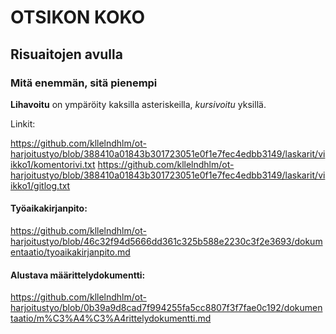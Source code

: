 # OTSIKON KOKO
## Risuaitojen avulla
### Mitä enemmän, sitä pienempi

**Lihavoitu** on ympäröity kaksilla asteriskeilla, *kursivoitu* yksillä.

Linkit:

https://github.com/kllelndhlm/ot-harjoitustyo/blob/388410a01843b301723051e0f1e7fec4edbb3149/laskarit/viikko1/komentorivi.txt
https://github.com/kllelndhlm/ot-harjoitustyo/blob/388410a01843b301723051e0f1e7fec4edbb3149/laskarit/viikko1/gitlog.txt

#### Työaikakirjanpito:
https://github.com/kllelndhlm/ot-harjoitustyo/blob/46c32f94d5666dd361c325b588e2230c3f2e3693/dokumentaatio/tyoaikakirjanpito.md

#### Alustava määrittelydokumentti:
https://github.com/kllelndhlm/ot-harjoitustyo/blob/0b39a9d8cad7f994255fa5cc8807f3f7fae0c192/dokumentaatio/m%C3%A4%C3%A4rittelydokumentti.md
